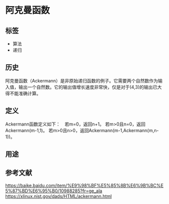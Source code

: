 # 阿克曼函数
## 标签
- 算法
- 递归

## 历史
阿克曼函数（Ackermann）是非原始递归函数的例子。它需要两个自然数作为输入值，输出一个自然数。它的输出值增长速度非常快，仅是对于(4,3)的输出已大得不能准确计算。

## 定义
Ackermann函数定义如下：　若m=0，返回n+1。
若m>0且n=0，返回Ackermann(m-1,1)。
若m>0且n>0，返回Ackermann(m-1,Ackermann(m,n-1))。

## 用途


## 参考文献
https://baike.baidu.com/item/%E9%98%BF%E5%85%8B%E6%9B%BC%E5%87%BD%E6%95%B0/10988285?fr=ge_ala
https://xlinux.nist.gov/dads/HTML/ackermann.html
